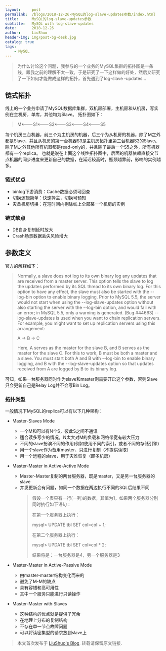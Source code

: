 ```yaml
---
layout:     post
permalink:  /blogs/2018-12-26-MySQL的log-slave-updates参数/index.html
title:      MySQL的log-slave-updates参数
subtitle:   MySQL with log-slave-updates 
date:       2018-12-26
author:     LiuShuo
header-img: img/post-bg-desk.jpg
catalog: true
tags:
    - MySQL
---
```

> 为什么讨论这个问题，我参与的一个业务的MySQL集群的拓扑图是一条线，跟我之前的理解不太一致，于是研究了一下这样做的好处，然后又研究了一下如何才能做成这样的拓扑，首先遇到了log-slave
-updates...

## 链式拓扑
线上的一个业务申请了MySQL数据库集群，双机房部署，主机房和从机房，写实例在主机房，单库，其他均为Slave。
拓扑图如下：
> M<---S1<---S2<---S3<---S4<---S5

每个机房三台机器，前三个为主机房的机器，后三个为从机房的机器，除了M之外都是Slave，并且从机房的第一台机器S3是主机房拓扑里第三台机器S2的Slave。
除了M之外其他所有机器都是read-only的，并且除了最后一个S5之外，所有机器都有一个replica。
也就是说在上面这个线性拓扑图中，后面的机器依赖直接父节点机器的同步进度来更新自己的数据，在延迟较高时，瓶颈越靠前，影响的实例越多。

### 链式优点
- binlog下游消费：Cache数据必须可回查
- 切换逻辑简单：快速择主，切换可预知
- 灾备机房切换：在短时间内剔除线上全部某一个机房的实例

### 链式缺点
- DB自身复制延时放大
- Crash场景数据丢失风险增大

## 参数定义
官方的解释如下：
> Normally, a slave does not log to its own binary log any updates that are received from a 
master server. This option tells the slave to log the updates performed by its SQL thread to its 
own binary log. For this option to have any effect, the slave must also be started with the --log-bin option to enable binary logging. Prior to MySQL 5.5, the server would not start when using the --log-slave-updates option without also starting the server with the --log-bin option, and would fail with an error; in MySQL 5.5, only a warning is generated. (Bug #44663) --log-slave-updates is used when you want to chain replication servers. For example, you might want to set up replication servers using this arrangement:
>  
>  A -> B -> C
>  
>  Here, A serves as the master for the slave B, and B serves as the master for the slave C. For 
this to work, B must be both a master and a slave. You must start both A and B with --log-bin to enable binary logging, and B with the --log-slave-updates option so that updates received from A are logged by B to its binary log.

可知，如果一台服务器同时作为slave和master则需要开启这个参数，否则Slave只会更新自己是Relay Log并不会写Bin Log。

### 拓扑类型
一般情况下MySQL的replica可以有以下几种架构：
- Master-Slaves Mode
    - 一个M和可以有N个S，彼此S之间不通讯
    - 适合读多写少的情况，N太大对M的负载和网络带宽有较大压力   
    - 不同的slave扮演不同的作用(例如使用不同的索引，或者不同的存储引擎)
    - 用一个slave作为备用master，只进行复制（不提供读取）
    - 用一个远程的slave，用于灾难恢复（即多机房）

- Master-Master in Active-Active Mode
    - Master-Master复制的两台服务器，既是master，又是另一台服务器的slave
    - 并发更新会有问题，如同一个数据在两边执行不同的SQL后结果不同
        > 假设一个表只有一行(一列)的数据，其值为1，如果两个服务器分别同时执行如下语句：
        >
        > 在第一个服务器上执行：
        >
        >  mysql> UPDATE tbl SET col=col + 1;
        >
        >  在第二个服务器上执行：
        >
        >  mysql> UPDATE tbl SET col=col * 2;
        >
        >  结果将是：一台服务器是4，另一个服务器是3
- Master-Master in Active-Passive Mode
    - 由master-master结构变化而来的
    - 避免了M-M的缺点
    - 具有容错和高可用性
    - 其中一个服务只能进行只读操作

- Master-Master with Slaves
    - 这种结构的优点就是提供了冗余
    - 在地理上分布的复制结构
    - 不存在单一节点故障问题
    - 可以将读密集型的请求放到slave上

> 本文首次发布于 [LiuShuo's Blog](https://liushuo.me), 转载请保留原文链接.
